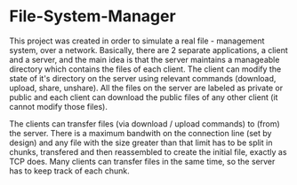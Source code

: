# File-System-Manager

This project was created in order to simulate a real file - management system, over a network. Basically, there are 2 separate applications, a client and a server,
and the main idea is that the server maintains a manageable directory which contains the files of each client. The client can modify the state of it's directory on the server
using relevant commands (download, upload, share, unshare). All the files on the server are labeled as private or public and each client can download the public files
of any other client (it cannot modify those files).

The clients can transfer files (via download / upload commands) to (from) the server. There is a maximum bandwith on the connection line (set by design) and any file
with the size greater than that limit has to be split in chunks, transfered and then reassembled to create the initial file, exactly as TCP does. Many clients can
transfer files in the same time, so the server has to keep track of each chunk.



